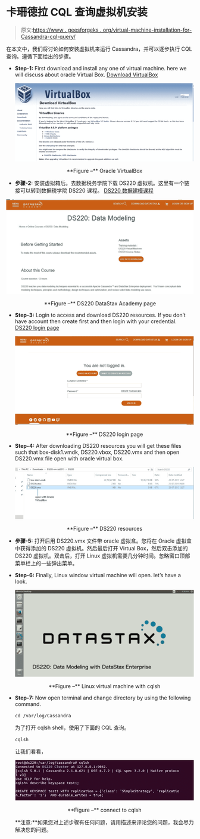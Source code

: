 # 卡珊德拉 CQL 查询虚拟机安装

> 原文:[https://www . geesforgeks . org/virtual-machine-installation-for-Cassandra-cql-query/](https://www.geeksforgeeks.org/virtual-machine-installation-for-cassandra-cql-query/)

在本文中，我们将讨论如何安装虚拟机来运行 Cassandra，并可以逐步执行 CQL 查询。遵循下面给出的步骤。

*   **Step-1:**
    First download and install any one of virtual machine. here we will discuss about oracle Virtual Box. [Download VirtualBox](https://www.virtualbox.org/wiki/Downloads)

    ![](img/3268c895bd966059ac0d0f3ea0305d48.png)

    <center>**Figure –** Oracle VirtualBox</center>

*   **步骤-2:**
    安装虚拟箱后。去数据税务学院下载 DS220 虚拟机。这里有一个链接可以转到数据税学院 DS220 课程。 [DS220 数据建模课程](https://academy.datastax.com/resources/ds220-data-modeling)

![](img/6ecc98455e5bff2b83b811e8ec56f0e6.png)

<center>**Figure –** DS220 DataStax Academy page</center>

*   **Step-3:**
    Login to access and download DS220 resources. If you don’t have account then create first and then login with your credential. [DS220 login page](https://academy.datastax.com/user/login?destination=node/6102)

    ![](img/554c2b8a1616f0ef321ee935e7223890.png)

    <center>**Figure –** DS220 login page</center>

*   **Step-4:**
    After downloading DS220 resources you will get these files such that box-disk1.vmdk, DS220.vbox, DS220.vmx and then open DS220.vmx file open with oracle virtual box.

    ![](img/1612b140efe96ec02aecc213036c152c.png)

    <center>**Figure –** DS220 resources</center>

*   **步骤-5:**
    打开后用 DS220.vmx 文件带 oracle 虚拟盒。您将在 Oracle 虚拟盒中获得添加的 DS220 虚拟机。然后最后打开 Virtual Box，然后双击添加的 DS220 虚拟机。双击后，打开 Linux 虚拟机需要几分钟时间。忽略窗口顶部菜单栏上的一些弹出菜单。
*   **Step-6:**
    Finally, Linux window virtual machine will open. let’s have a look.

    ![](img/088d57e83f8bd99d7be137b775f09605.png)

    <center>**Figure –** Linux virtual machine with cqlsh</center>

*   **Step-7:**
    Now open terminal and change directory by using the following command.

    ```
    cd /var/log/Cassandra 
    ```

    为了打开 cqlsh shell，使用了下面的 CQL 查询。

    ```
    cqlsh 
    ```

    让我们看看，

    ![](img/bc6de5449fe7648185a04b373532dd93.png)

    <center>**Figure –** connect to cqlsh</center>

    **注意:**如果您对上述步骤有任何问题，请用描述来评论您的问题，我会尽力解决您的问题。